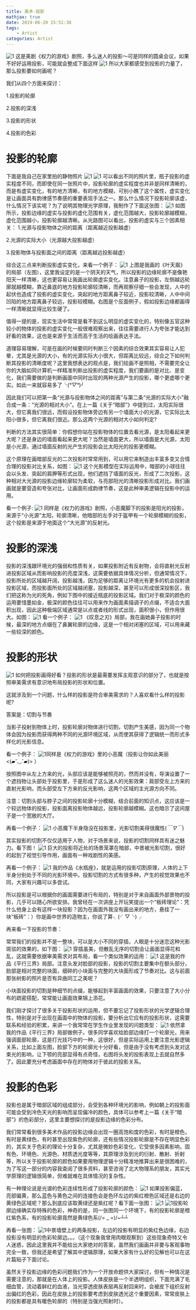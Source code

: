 ```yaml
---
title: 美术-投影
mathjax: true
date: 2019-06-20 15:51:38
tags:
    - Artist
categories: Artist
---
```

![1](1.jpg)
这是美剧《权力的游戏》剧照，多么迷人的投影～可是同样的圆桌会议，如果不好好运用投影，可能就会整成下面这样
![1](2.jpg)
所以大家都感受到投影的力量了，那么投影要如何画呢？

我们从四个方面来探讨：

1.投影的轮廓

2.投影的深浅

3.投影的形状

4.投影的色彩
# 投影的轮廓

下面是我自己在家里拍的静物照片
![1](3.jpg)
![1](4.jpg)
可以看出不同的照片里，瓶子投影的虚实程度不同，而即使在同一张照片中，投影轮廓的虚实程度也并非是同样清晰的，而是有虚实变化，有的地方清晰，有的地方模糊，可别小瞧了这个属性，虚实变化是让画面具有韵律感节奏感的重要表现手法之一。那么什么情况下投影轮廓该虚，什么情况下该实呢？为了说明其物理光学原理，我制作了下面这张图：
![1](5.jpg)
如图所示，投影边缘的虚实与投影的虚化范围有关，虚化范围越大，投影轮廓越模糊，虚化范围越小，投影轮廓越清晰。从光路图可以看出，投影的虚实与三个因素相关：
1.光源与投影物体之间的距离（距离越近投影越虚）

2.光源的实际大小（光源越大投影越虚）

3.投影物体与投影面之间的距离（距离越远投影越虚）

综合这三点来判断投影虚实变化，来看一个例子：
![1](6.jpg)
上图是我画的《叶天眉》的局部（左图），这里我设定的是一个阴天的天气，所以投影的边缘轮廓不是像艳阳天一样清晰，这也更容易让我画出轮廓虚实变化。注意鼻子的投影，左侧越远轮廓就越模糊，靠近鼻底的地方投影轮廓较清晰，而再观察仔细一些会发现，人中的起伏也造成了投影的虚实变化，突起的地方距离鼻子较近，投影较清晰，人中中间凹陷的地方距离鼻子较远，投影较模糊。右图是个反面例子，假如投影边缘都画得一样清晰就显得比较生硬了。

值得一提的是，现实生活中常常是看不到这么明显的虚实变化的，特别像五官这种较小的物体的投影的虚实变化一般很难观察出来，往往需要进行人为夸张才能达到好看的效果，这也是来源于生活而高于生活的绘画表达手法。

道理容易理解，可是在画的时候要同时判断三个因素的综合效果其实容易让人犯晕，尤其是光源的大小，有的光源实际大小很大，但距离比较远，综合之下如何判断其投影的清晰度呢？这里我想表达的观点是，我们绘画不是照相，不需要完全让你的大脑如同计算机一样精准判断出投影的虚实程度，我们要画的是对比、是变化，我们需要做的是判断画面中同时出现的两种光源产生的投影，哪个更虚哪个更实。如此一来就容易多了╰(*°▽°*)╯    

因此我们可以把第一条“光源与投影物体之间的距离”与第二条“光源的实际大小”融合成一条：“光源的相对大小”。在上一篇《关于“暗部”》中提到过，太阳实际很大，但它离我们很远，而假设投影物体旁边有另一个墙面大小的光源，它实际比太阳小很多，但它离我们很近。那么这两个光源的相对大小如何判定?

判断的方法其实很简单：你假想你站在投影物体的位置去看光源，是太阳看起来更大呢？还是身边的墙面看起来更大呢？当然是墙面更大，所以墙面是大光源，太阳是小光源，通过墙面反射的光产生的投影会比太阳光的投影更模糊。

这个原理在画暗部反光的二次投影时常常用到，可以用它来制造出丰富多变又合情合理的投影对比关系，如图：
![1](7.jpg)
这个光影模型在实际运用中，暗部的小球往往会以头发、突起的肩胛等形式出现，他们遮挡了墙面的反光，形成了二次投影，这种相对大光源的投影边缘轮廓较为柔软，与亮部阳光的清晰投影形成对比。我们画画就是要营造和夸张对比，让画面形成韵律节奏，这是此种审美逻辑在投影中的运用。

看一个例子:
![1](8.jpg)
同样是《权力的游戏》剧照，小恶魔脚下的投影是阳光的投影，来源于“小光源”太阳，轮廓清晰，他暗部的左手对于盔甲有一个轮廓模糊的投影，这个投影是来源于地面这个“大光源”的反射光。



# 投影的深浅

投影的深浅跟环境光的强弱和性质有关，如果投影附近有反射物，会将直射光反射进投影区域从而影响投影的亮度深浅，这需要依据具体情况分析，但通常情况下，投影所处的区域越开阔，投影越浅，因为足够的距离让环境光有更多的机会投射进投影区域，而投影面所处的区域越闭塞，投影越深，甚至可以形成很深投影区，我们把这称为光的死角，例如下图中的接近瓶底的投影区域。我们对于极深的颜色的运用要惜墨如金，极深的颜色往往可以用来作为画面素描调子的点缀，不适合大面积出现，因此这种极端区域通常是以点或者线的形式出现，面积很小，但作用很大。如图：
![1](/images/DDC/projection/3.jpg)
看一个例子：
![1](/images/DDC/projection/9.jpg)
《叹息之刃》局部，我在画她鼻子投影的时候，最深的地方点缀在了鼻翼轮廓的边缘，这是一个相对闭塞的区域，可以用来藏一些较深的颜色。
# 投影的形状
![1](/images/DDC/projection/10.jpg)
如何把投影画得好看？投影的形状是最需要发挥主观意识的部分了，也就是按照审美需求有意识地布局投影的形状和位置。

这就涉及到一个问题，什么样的投影是符合审美需求的？人喜欢看什么样的投影呢?

答案是：切割与节奏

当影子投射到物体上时，投影轮廓对物体进行切割，切割产生美感，因为同一个物体会因为投影而获得两种不同的光源环境区域，从而使其获得了逻辑统一而形式多样化的光影信息。

看一个例子：
![1](/images/DDC/projection/11.jpg)
​同样是《权力的游戏》里的小恶魔（投影让你如此美丽<(▰˘◡˘▰)> ）

按照图中从左上方来的光，头部应该是能够被照亮的，然而并没有，导演设置了一个遮挡物让头部处于投影里，于是形成了这么迷人的光影效果：肩部受左上方来的直射光影响，而头部受左下方来的反光影响，这两个区域的主光源方向不同。

注意：切割头部与脖子之间的投影轮廓十分模糊，结合前面的知识点，这应该是一个较远物体的投影，投影面离投影物体越远，投影轮廓越模糊。这也暗示了这间屋子是一个宽敞的大厅。

再看一个例子：
![1](/images/DDC/projection/12.jpg)
小恶魔下半身隐没在投影里，光影切割美得很魔性(*￣∇￣*)

其实投影的切割不仅仅适用于人物，对于场景来说，投影的切割同样具有迷之魅力。看下图！
![1](/images/DDC/projection/13.jpg)
巨大的投影将近处的场景笼罩在暗部，中景被光影切割，很好的起到了视觉引导作用，画面有一种戏剧性的美感。

再看一个例子：
![1](/images/DDC/projection/14.jpg)
我的作品《水瓶座》，就是运用的投影切割原理，人体的上下半身分别处于不同的光影环境中。投影切割的方式有很多种，产生的视觉效果也不同，大家有兴趣可以多尝试。

所以投影是可以根据你的画面需要进行布局的，特别是对于来自画面外部景物的投影，几乎可以随心所欲安排。我曾经在一次讲座上开玩笑提出一个“板砖理论”：凭什么他身上会有这样一块投影？因为在画面外我没有画出来的地方，悬挂了一块“板砖”：）你是画中世界的造物主，你说了算╮(╯▽╰)╭    

再来看一下投影的节奏：

常常我们的投影并不是一整块，可以是大小不同的穿插，人眼是十分迷恋这种光影斑驳的效果的，如下图：
![1](/images/DDC/projection/15.jpg)
穿插虽美，但散乱无序的切割会让画面显得花和乱，这就需要依据审美需求对其布局，看一个类似效果的运用：
![1](/images/DDC/projection/16.jpg)
这是我的作品《平行三界》局部。注意头发对脸部的投影，投影的切割主要集中在额头部分，脸部是相对完整的块面，细碎的小块面与完整的大块面形成了节奏对比。这与前面那张树影的照片是否有异曲同工之美呢？

小块面投影的切割是种细节的点缀，能够起到丰富画面的效果，只要注意了大小分布的疏密搭配，常常能让画面效果锦上添花。

我们刚才探讨了很多关于投影形状的运用，但不要忘记了投影形状的光学逻辑合理性，特别是对于出现在画面中的物体的投影，要分析出它应有的投影形状，这需要联系和经验的积累，来讲一个我常常在学生作业里发现的问题类型：
![1](/images/DDC/projection/17.jpg)
依然拿我的作品《平行三界》局部做例子。很多同学喜欢给脸部边缘打一个轮廓光，用来强调面部轮廓，这是打光技巧中的一种，这很好，但是实际运用上要注意光影逻辑关系，比如上面左图，脸部下方的轮廓光十分好看，但是由于没有考虑到头发对这束光的影响，让下颚的亮部显得有点奇怪，右图将头发的投影表现上去就自然多了。因此要充分考虑画面中存在的物体对于彼此的投影关系。

# 投影的色彩

投影也是属于暗部区域的组成部分，会受到各种环境光的影响，例如朝上的投影面可能会受到冷色天光的影响而呈现偏冷的颜色，具体可以参考上一篇《关于“暗部”》的色彩部分，这里主要想探讨的是投影边缘的色彩分布。

我们常常看到很多美术作品的投影边缘会出现一圈高饱和度的色彩，有时是橙色，有时是黄绿色，有时甚至出现紫色的轮廓，还有些情况投影轮廓是不存在明显色彩的，其实关于色彩的理论十分复杂，尤其是微妙色彩变化，它受很多因素影响，固有色、环境色、光源色、材质透光度等等，其原理涉及到光的衍射、散射、折射等，所以关于投影轮廓的颜色如果要用物理逻辑十分精准地推算出来是很困难的，为了写这一部分的内容我查阅了很多资料，甚至咨询了北大物理系的朋友，其实光学原理的逻辑很简单，但难就难在具体情况的复杂性。

有一种理论说是光谱的色彩连续性形成了投影轮廓的颜色：
![1](/images/DDC/projection/18.jpg)
如果投影偏蓝，亮部偏黄，那么蓝色与黄色之间的连接色会是色环左边的紫红橙色区域还是右边的黄绿色区域呢？那么到底应该取黄绿还是紫红呢？看下面一张图：
![1](/images/DDC/projection/19.jpg)
![1](/images/DDC/projection/20.jpg)
​投影轮廓边缘确实存特殊的色彩，神奇的是，同一张图同一个环境下，有的投影轮廓是橙红紫色系，有的投影轮廓竟然是黄绿色系(/= _ =)/~┴┴ 

再看一张图：
![1](/images/DDC/projection/21.jpg)
​中景墙壁上的两条投影，左边的投影有明显的紫红色边缘，右边投影没有明显的色彩轮廓边。。。（这个现象我曾用肉眼观察到）这些现象奇特又令人迷惑，因此这里我并不能给出大家绝对的答案，虽然我们画画并非要与客观事物完全一致，但我还是希望了解其中逻辑原理，如果大家有什么好的见解也可以在这片篇贴子下面讨论。

虽然关于投影边缘的色彩问题我们作为一个开放命题供大家探讨，但有一种情况是需要注意的，那就是在人体上的投影。人体皮肤是一个半透明组织，下面充满了毛细血管，流动着鲜红的血液，当光穿透皮肤表层再反射回来时，会被皮下组织反射出偏红的色彩，因此在皮肤上的投影要考虑到皮肤透光这个重要因素，常常皮肤上的投影都是具有暖色轮廓的（特别是当强光照射时）。